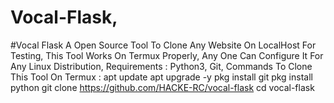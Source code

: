 # Vocal-Flask,
#Vocal Flask A Open Source Tool To Clone Any Website On LocalHost For Testing,                                 This Tool Works On Termux Properly,
Any One Can Configure It For Any Linux Distribution,
Requirements : Python3, Git,
Commands To Clone This Tool On Termux : 
apt update
apt upgrade -y 
pkg install git
pkg install python
git clone https://github.com/HACKE-RC/vocal-flask
cd vocal-flask
